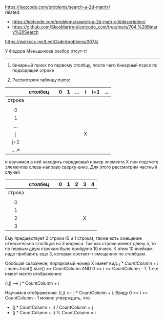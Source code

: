 https://leetcode.com/problems/search-a-2d-matrix/  
related:
- https://leetcode.com/problems/search-a-2d-matrix-ii/description/
- https://github.com/SkosMartren/leetcode_com/tree/main/704.%20Binary%20Search

https://walkccc.me/LeetCode/problems/0074/

У Федора Меньшикова разбор отсут-т!

____________________

1. бинарный поиск по первому столбцу, после чего бинарный поиск по подходящей строке

2. Рассмотрим таблицу nums:

|        	| столбец 	|   	| 0 	| 1 	| ... 	| i 	| i+1 	| ... 	|
|:------:	|:-------:	|:-:	|:-:	|:-:	|:---:	|:-:	|:---:	|:---:	|
| строка 	|         	|   	|   	|   	|     	|   	|     	|     	|
|        	|         	|   	|   	|   	|     	|   	|     	|     	|
|    0   	|         	|   	|   	|   	|     	|   	|     	|     	|
|    1   	|         	|   	|   	|   	|     	|   	|     	|     	|
|   ...  	|         	|   	|   	|   	|     	|   	|     	|     	|
|    j   	|         	|   	|   	|   	|     	| X 	|     	|     	|
|   j+1  	|         	|   	|   	|   	|     	|   	|     	|     	|
|  ....= 	|         	|   	|   	|   	|     	|   	|     	|     	

и научимся в ней находить порядковый номер элемента X при подсчете элементов слева-направо сверху-вниз. Для этого рассмотрим частный случай

|        	| столбец 	|   	| 0 	| 1 	| 2 	| 3 	| 4 	|
|:------:	|:-------:	|:-:	|:-:	|:-:	|:-:	|:-:	|:-:	|
| строка 	|         	|   	|   	|   	|   	|   	|   	|
|        	|         	|   	|   	|   	|   	|   	|   	|
|    0   	|         	|   	|   	|   	|   	|   	|   	|
|    1   	|         	|   	|   	|   	|   	|   	|   	|
|    2   	|         	|   	|   	|   	|   	| X 	|   	|
|    3   	|         	|   	|   	|   	|   	|   	|   	|

Ему предшествует 2 строки (0 и 1 строка), также есть смещение относительно столбцов на 3 индекса. Так как строки имеют длину 5, то по первым двум строкам было пройдено 10 ячеек. 
К этим 10 ячейкам надо прибавить еще 3, которые соответ-т смещению по столбцам. 

Обобщая сказанное, порядковый номер  X имеет вид: $j * CountColumn + i$ : nums.front().size() == CountColumn AND 0 <= i <= CountColumn - 1. Т.е.е имеет место отображение: 

(i,j) --> j * CountColumn + i


Научимся отображению:  (i,j) <-- j * CountColumn + i. Ввиду 0 <= i <= CountColumn - 1 можно утверждать, что
-  (j * CountColumn + i) / CountColumn = j
-  (j * CountColumn + i) % CountColumn = i
